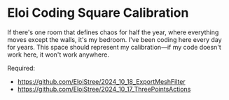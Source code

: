 #  Eloi Coding Square Calibration

If there's one room that defines chaos for half the year, where everything moves except the walls, it's my bedroom. I've been coding here every day for years. This space should represent my calibration—if my code doesn't work here, it won't work anywhere.


Required:
- https://github.com/EloiStree/2024_10_18_ExportMeshFilter
- https://github.com/EloiStree/2024_10_17_ThreePointsActions
